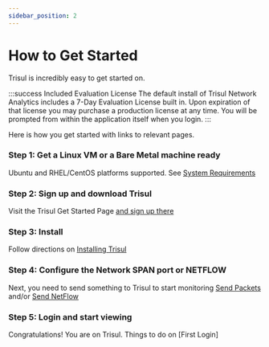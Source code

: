 ```yaml
---
sidebar_position: 2
---
```



# How to Get Started

Trisul is incredibly easy to get started on. 


:::success Included Evaluation License 
The default install of Trisul Network Analytics includes a 7-Day Evaluation License built in.
Upon expiration of that license you may purchase a production license  at any time. You will 
be prompted from within the application itself when you login.
:::


Here is how you get started with links to relevant pages. 


### Step 1: Get a Linux VM or a Bare Metal machine ready 

Ubuntu and RHEL/CentOS platforms supported.
See [System Requirements](/docs/ag/install/requirements)

### Step 2: Sign up and download Trisul

Visit the Trisul Get Started Page [and sign up there](https://www.trisul.org/download/)

### Step 3: Install

Follow directions on [Installing Trisul](/docs/ag/install/doinstall)


### Step 4: Configure the Network SPAN port or NETFLOW 

Next, you need to send something to Trisul to start monitoring [Send Packets](/docs/ag/network/input_packets.md)  and/or [Send NetFlow](/docs/ag/network/input_netflow)


### Step 5: Login and start viewing 

Congratulations! You are on Trisul.  Things to do on [First Login]

